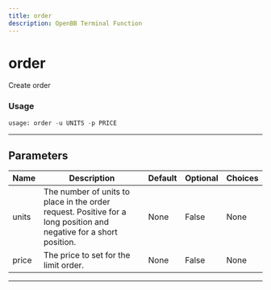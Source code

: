 ```yaml
---
title: order
description: OpenBB Terminal Function
---
```


# order

Create order
### Usage 
```python
usage: order -u UNITS -p PRICE
```
---
## Parameters
| Name | Description | Default | Optional | Choices |
| ---- | ----------- | ------- | -------- | ------- |
| units | The number of units to place in the order request. Positive for a long position and negative for a short position. | None | False | None |
| price | The price to set for the limit order. | None | False | None |
---
